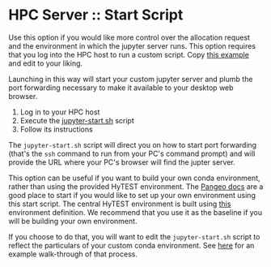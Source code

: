 # HPC Server :: Start Script


Use this option if you would like more control over the allocation request and the environment in
which the jupyter server runs. This option requires that you log into the HPC host to run a custom
script.  Copy [this example](./jupter-start.sh) and edit to your liking.

Launching in this way will start your custom jupyter server and plumb the port forwarding necessary
to make it available to your desktop web browser.

1) Log in to your HPC host
2) Execute the [jupyter-start.sh](./jupter-start.sh) script
3) Follow its instructions

The `jupyter-start.sh` script will direct you on how to start port forwarding (that's the `ssh` command to run
from your PC's command prompt) and will provide the URL where your PC's browser will find the jupter server.

This option can be useful if you want to build your own conda environment, rather than using the provided
HyTEST environment. The [Pangeo docs](https://pangeo.io/setup_guides/hpc.html) are a good place to start
if you would like to set up your own environment using this start script.  The central HyTEST environment
is built using [this](./HyTEST.yml) environment definition. We recommend that you
use it as the baseline if you will be building your own environment.

If you choose to do that, you will want to edit the `jupyter-start.sh` script to reflect
the particulars of your custom conda environment.  See [here](./QuickStart-HPC.md) for
an example walk-through of that process.
